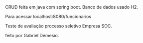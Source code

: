 CRUD feita em java com spring boot.
Banco de dados usado H2.

Para acessar localhost:8080/funcionarios


Teste de avaliação processo seletivo Empresa SOC.


feito por Gabriel Demesio. 
